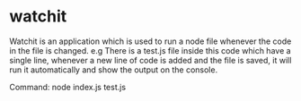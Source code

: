 # watchit
Watchit is an application which is used to run a node file whenever the code in the file is changed.
e.g 
There is a test.js file inside this code which have a single line, whenever a new line of code is added and the file is saved, it will run it automatically and show the output on the console.

Command:
node index.js test.js

